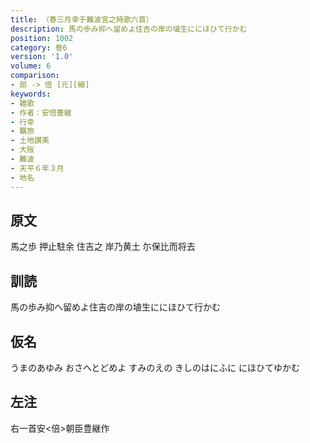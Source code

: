 ```yaml
---
title: （春三月幸于難波宮之時歌六首）
description: 馬の歩み抑へ留めよ住吉の岸の埴生ににほひて行かむ
position: 1002
category: 巻6
version: '1.0'
volume: 6
comparison:
- 部 -> 倍 [元][細]
keywords:
- 雑歌
- 作者：安倍豊継
- 行幸
- 羈旅
- 土地讃美
- 大阪
- 難波
- 天平６年３月
- 地名
---
```


## 原文

馬之歩 押止駐余 住吉之 岸乃黄土 尓保比而将去

## 訓読

馬の歩み抑へ留めよ住吉の岸の埴生ににほひて行かむ

## 仮名

うまのあゆみ おさへとどめよ すみのえの きしのはにふに にほひてゆかむ

## 左注

右一首安<倍>朝臣豊継作
